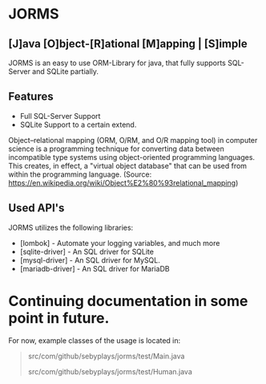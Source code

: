 # JORMS
## [J]ava [O]bject-[R]ational [M]apping | [S]imple

JORMS is an easy to use ORM-Library for java, that fully supports SQL-Server and
SQLite partially.

## Features

- Full SQL-Server Support
- SQLite Support to a certain extend.

Object–relational mapping (ORM, O/RM, and O/R mapping tool) 
in computer science is a programming technique for converting data 
between incompatible type systems using object-oriented programming languages. 
This creates, in effect, a "virtual object database" that can be used from within the programming language.
(Source: https://en.wikipedia.org/wiki/Object%E2%80%93relational_mapping)
## Used API's

JORMS utilizes the following libraries:

- [lombok] - Automate your logging variables, and much more
- [sqlite-driver] - An SQL driver for SQLite
- [mysql-driver] - An SQL driver for MySQL.
- [mariadb-driver] - An SQL driver for MariaDB


# Continuing documentation in some point in future. 
For now, example classes of the usage is located in:
> src/com/github/sebyplays/jorms/test/Main.java
> 
> src/com/github/sebyplays/jorms/test/Human.java
